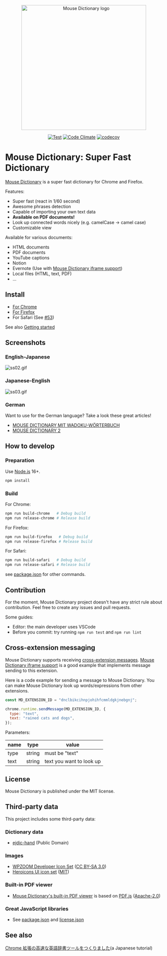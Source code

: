 <p align="center">
  <img width="400" src="https://github.com/wtetsu/mouse-dictionary/blob/images/logo.png" alt="Mouse Dictionary logo" />
  <br/>
</p>

<p align="center">
  <a href="https://github.com/wtetsu/mouse-dictionary/actions?query=workflow%3ATest"><img src="https://github.com/wtetsu/mouse-dictionary/workflows/Test/badge.svg" alt="Test" /></a>
  <a href="https://codeclimate.com/github/wtetsu/mouse-dictionary"><img src="https://codeclimate.com/github/wtetsu/mouse-dictionary/badges/gpa.svg" alt="Code Climate" /></a>
  <a href="https://codecov.io/gh/wtetsu/mouse-dictionary"><img src="https://codecov.io/gh/wtetsu/mouse-dictionary/branch/master/graph/badge.svg" alt="codecov" /></a>
</p>




# Mouse Dictionary: Super Fast Dictionary

[Mouse Dictionary](https://mouse-dictionary.netlify.app/en/) is a super fast dictionary for Chrome and Firefox.

Features:

- Super fast (react in 1/60 second)
- Awesome phrases detection
- Capable of importing your own text data
- **Available on PDF documents!**
- Look up connected words nicely (e.g. camelCase -> camel case)
- Customizable view

Available for various documents:

- HTML documents
- PDF documents
- YouTube captions
- Notion
- Evernote (Use with [Mouse Dictionary iframe support](https://chrome.google.com/webstore/detail/mouse-dictionary-iframe-s/nigglogmamjbcnljijokibobpcfgmdfn))
- Local files (HTML, text, PDF)
- ...

## Install

- [For Chrome](https://chrome.google.com/webstore/detail/mouse-dictionary/dnclbikcihnpjohihfcmmldgkjnebgnj)
- [For Firefox](https://addons.mozilla.org/ja/firefox/addon/mousedictionary/)
- For Safari (See [#53](https://github.com/wtetsu/mouse-dictionary/pull/53))

See also [Getting started](https://github.com/wtetsu/mouse-dictionary/wiki/Getting-started)

## Screenshots

### English-Japanese

![ss02.gif](https://github.com/wtetsu/mouse-dictionary/blob/images/ss02.gif)

### Japanese-English

![ss03.gif](https://github.com/wtetsu/mouse-dictionary/blob/images/ss03.png)

### German

Want to use for the German language? Take a look these great articles!

- [MOUSE DICTIONARY MIT WADOKU-WÖRTERBUCH](https://informationjapanforschung.blogspot.com/2019/06/mouse-dictionary-mit-wadoku-worterbuch.html)
- [MOUSE DICTIONARY 2](https://informationjapanforschung.blogspot.com/2019/06/mouse-dictionary-2.html)

## How to develop

### Preparation

Use [Node.js](https://nodejs.org/en/download/) 16+.

```sh
npm install
```

### Build

For Chrome:

```sh
npm run build-chrome   # Debug build
npm run release-chrome # Release build
```

For Firefox:

```sh
npm run build-firefox   # Debug build
npm run release-firefox # Release build
```

For Safari:

```sh
npm run build-safari   # Debug build
npm run release-safari # Release build
```

see [package.json](./package.json) for other commands.

## Contribution

For the moment, Mouse Dictionary project doesn't have any strict rule about contribution. Feel free to create any issues and pull requests.

Some guides:

- Editor: the main developer uses VSCode
- Before you commit: try running `npm run test` and `npm run lint`

## Cross-extension messaging

Mouse Dictionary supports receiving [cross-extension messages](https://developer.chrome.com/extensions/messaging). [Mouse Dictionary iframe support](https://github.com/wtetsu/mouse-dictionary-iframe) is a good example that implements message sending to this extension.

Here is a code example for sending a message to Mouse Dictionary. You can make Mouse Dictionary look up words/expressions from other extensions.

```js
const MD_EXTENSION_ID = "dnclbikcihnpjohihfcmmldgkjnebgnj";

chrome.runtime.sendMessage(MD_EXTENSION_ID, {
  type: "text",
  text: "rained cats and dogs",
});
```

Parameters:

| name | type   | value                    |
| ---- | ------ | ------------------------ |
| type | string | must be "text"           |
| text | string | text you want to look up |

## License

Mouse Dictionary is published under the MIT license.

## Third-party data

This project includes some third-party data:

### Dictionary data

- [ejdic-hand](https://github.com/kujirahand/EJDict) (Public Domain)

### Images

- [WPZOOM Developer Icon Set](https://www.iconfinder.com/iconsets/wpzoom-developer-icon-set) ([CC BY-SA 3.0](https://creativecommons.org/licenses/by-sa/3.0/))
- [Heroicons UI icon set](https://www.iconfinder.com/iconsets/heroicons-ui) ([MIT](https://opensource.org/licenses/MIT))

### Built-in PDF viewer

- [Mouse Dictionary's built-in PDF viewer](https://github.com/wtetsu/pdf.js) is based on [PDF.js](https://github.com/mozilla/pdf.js) ([Apache-2.0](https://github.com/mozilla/pdf.js/blob/master/LICENSE))

### Great JavaScript libraries

- See [package.json](./package.json) and [license.json](https://github.com/wtetsu/mouse-dictionary/actions/workflows/license.yml)

## See also

[Chrome 拡張の高速な英語辞書ツールをつくりました](https://qiita.com/wtetsu/items/c43232c6c44918e977c9)(a Japanese tutorial)
